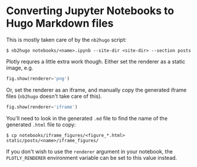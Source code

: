 # Converting Jupyter Notebooks to Hugo Markdown files

This is mostly taken care of by the `nb2hugo` script:

```shell
$ nb2hugo notebooks/<name>.ipynb --site-dir <site-dir> --section posts
```

Plotly requres a little extra work though. Either set the renderer as a static image, e.g.

```python
fig.show(renderer='png')
```

Or, set the renderer as an iframe, and manually copy the generated iframe files (`nb2hugo` doesn't take care of this).

```python
fig.show(renderer='iframe')
```

You'll need to look in the generated `.md` file to find the name of the generated `.html` file to copy:

```shell
$ cp notebooks/iframe_figures/<figure_*.html> static/posts/<name>/iframe_figures/
```

If you don't wish to use the `renderer` argument in your notebook, the `PLOTLY_RENDERER` environment variable can be set to this value instead.